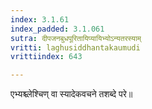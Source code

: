 ```yaml
---
index: 3.1.61
index_padded: 3.1.061
sutra: दीपजनबुधपूरितायिप्यायिभ्योऽन्यतरस्याम्
vritti: laghusiddhantakaumudi
vrittiindex: 643

---
```

एभ्यश्च्लेश्चिण् वा स्यादेकवचने तशब्दे परे॥